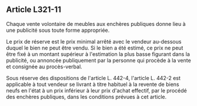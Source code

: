 Article L321-11
----
Chaque vente volontaire de meubles aux enchères publiques donne lieu à une
publicité sous toute forme appropriée.

Le prix de réserve est le prix minimal arrêté avec le vendeur au-dessous duquel
le bien ne peut être vendu. Si le bien a été estimé, ce prix ne peut être fixé à
un montant supérieur à l'estimation la plus basse figurant dans la publicité, ou
annoncée publiquement par la personne qui procède à la vente et consignée au
procès-verbal.

Sous réserve des dispositions de l'article L. 442-4, l'article L. 442-2 est
applicable à tout vendeur se livrant à titre habituel à la revente de biens
neufs en l'état à un prix inférieur à leur prix d'achat effectif, par le procédé
des enchères publiques, dans les conditions prévues à cet article.
